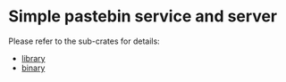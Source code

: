 # Simple pastebin service and server

Please refer to the sub-crates for details:

* [library](lib)
* [binary](bin)
